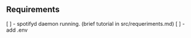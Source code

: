 ## Requirements

[ ] - spotifyd daemon running. (brief tutorial in src/requeriments.md)
[ ] - add .env
